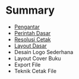 # Summary

* [Pengantar](README.md)
* [Perintah Dasar](chapter1.md)
* [Resolusi Cetak](chapter2.md)
* [Layout Dasar](chapter3.md)
* Desain Logo Sederhana
* Layout Cover Buku
* Export File
* Teknik Cetak File

